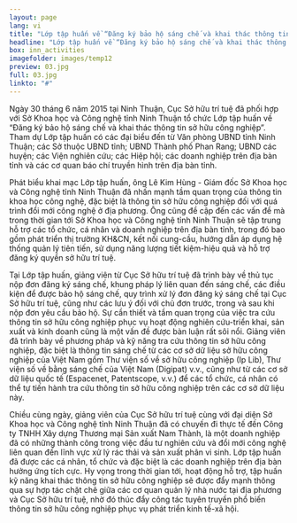 ```yaml
---
layout: page
lang: vi
title: "Lớp tập huấn về “Đăng ký bảo hộ sáng chế và khai thác thông tin sở hữu công nghiệp” tại Ninh Thuận"
headline: "Lớp tập huấn về “Đăng ký bảo hộ sáng chế và khai thác thông tin sở hữu công nghiệp” tại Ninh Thuận"
box: inn_activities
imagefolder: images/temp12
preview: 03.jpg
full: 03.jpg
linkto: "#"
---
```


Ngày 30 tháng 6 năm 2015 tại Ninh Thuận, Cục Sở hữu trí tuệ đã phối hợp với Sở Khoa học và Công nghệ tỉnh Ninh Thuận tổ chức Lớp tập huấn về “Đăng ký bảo hộ sáng chế và khai thác thông tin sở hữu công nghiệp”. Tham dự Lớp tập huấn có các đại biểu đến từ Văn phòng UBND tỉnh Ninh Thuận; các Sở thuộc UBND tỉnh; UBND Thành phố Phan Rang; UBND các huyện; các Viện nghiên cứu; các Hiệp hội; các doanh nghiệp trên địa bàn tỉnh và các cơ quan báo chí truyền hình trên địa bàn tỉnh.

Phát biểu khai mạc Lớp tập huấn, ông Lê Kim Hùng - Giám đốc Sở Khoa học và Công nghệ tỉnh Ninh Thuận đã nhấn mạnh tầm quan trọng của thông tin khoa học công nghệ, đặc biệt là thông tin sở hữu công nghiệp đối với quá trình đổi mới công nghệ ở địa phương. Ông cũng đề cập đến các vấn đề mà trong thời gian tới Sở Khoa học và Công nghệ tỉnh Ninh Thuận sẽ tập trung hỗ trợ các tổ chức, cá nhân và doanh nghiệp trên địa bàn tỉnh, trong đó bao gồm phát triển thị trường KH&CN, kết nối cung-cầu, hướng dẫn áp dụng hệ thống quản lý tiên tiến, sử dụng năng lượng tiết kiệm-hiệu quả và hỗ trợ đăng ký quyền sở hữu trí tuệ.
 	 
Tại Lớp tập huấn, giảng viên từ Cục Sở hữu trí tuệ đã trình bày về thủ tục nộp đơn đăng ký sáng chế, khung pháp lý liên quan đến sáng chế, các điều kiện để được bảo hộ sáng chế, quy trình xử lý đơn đăng ký sáng chế tại Cục Sở hữu trí tuệ, cũng như các lưu ý đối với chủ đơn trước, trong và sau khi nộp đơn yêu cầu bảo hộ. Sự cần thiết và tầm quan trọng của việc tra cứu thông tin sở hữu công nghiệp phục vụ hoạt động nghiên cứu-triển khai, sản xuất và kinh doanh cũng là một vấn đề được bàn luận rất sôi nổi. Giảng viên đã trình bày về phương pháp và kỹ năng tra cứu thông tin sở hữu công nghiệp, đặc biệt là thông tin sáng chế từ các cơ sở dữ liệu sở hữu công nghiệp của Việt Nam gồm Thư viện số về sở hữu công nghiệp (Ip Lib), Thư viện số về bằng sáng chế của Việt Nam (Digipat) v.v., cũng như từ các cơ sở dữ liệu quốc tế (Espacenet, Patentscope, v.v.) để các tổ chức, cá nhân có thể tự tiến hành tra cứu thông tin sở hữu công nghiệp trên các cơ sở dữ liệu này.
 	 
Chiều cùng ngày, giảng viên của Cục Sở hữu trí tuệ cùng với đại diện Sở Khoa học và Công nghệ tỉnh Ninh Thuận đã có chuyến đi thực tế đến Công ty TNHH Xây dựng Thương mại Sản xuất Nam Thành, là một doanh nghiệp đã có những thành công trong việc đầu tư nghiên cứu và đổi mới công nghệ liên quan đến lĩnh vực xử lý rác thải và sản xuất phân vi sinh.
Lớp tập huấn đã được các cá nhân, tổ chức và đặc biệt là các doanh nghiệp trên địa bàn hưởng ứng tích cực. Hy vọng trong thời gian tới, hoạt động hỗ trợ, tập huấn kỹ năng khai thác thông tin sở hữu công nghiệp sẽ được đẩy mạnh thông qua sự hợp tác chặt chẽ giữa các cơ quan quản lý nhà nước tại địa phương và Cục Sở hữu trí tuệ, nhờ đó thúc đẩy công tác tuyên truyền phổ biến thông tin sở hữu công nghiệp phục vụ phát triển kinh tế-xã hội.
